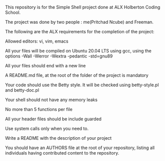 This repository is for the Simple Shell project done at ALX Holberton Coding School.

The project was done by two people : me(Pritchad Ncube) and Freeman.

The following are the ALX requirements for the completion of the project:

Allowed editors: vi, vim, emacs

All your files will be compiled on Ubuntu 20.04 LTS using gcc, using the options -Wall -Werror -Wextra -pedantic -std=gnu89

All your files should end with a new line

A README.md file, at the root of the folder of the project is mandatory

Your code should use the Betty style. It will be checked using betty-style.pl and betty-doc.pl

Your shell should not have any memory leaks

No more than 5 functions per file

All your header files should be include guarded

Use system calls only when you need to.

Write a README with the description of your project

You should have an AUTHORS file at the root of your repository, listing all individuals having contributed content to the repository.

